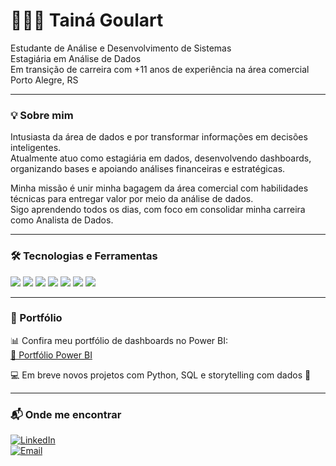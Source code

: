 # 👩🏾‍💻 Tainá Goulart

Estudante de Análise e Desenvolvimento de Sistemas  
Estagiária em Análise de Dados  
Em transição de carreira com +11 anos de experiência na área comercial  
Porto Alegre, RS  

---

### 💡 Sobre mim

Intusiasta da área de dados e por transformar informações em decisões inteligentes.  
Atualmente atuo como estagiária em dados, desenvolvendo dashboards, organizando bases e apoiando análises financeiras e estratégicas.

Minha missão é unir minha bagagem da área comercial com habilidades técnicas para entregar valor por meio da análise de dados.  
Sigo aprendendo todos os dias, com foco em consolidar minha carreira como Analista de Dados.

---

### 🛠️ Tecnologias e Ferramentas

<p align="left">
  <img src="https://img.shields.io/badge/Python-3776AB?style=for-the-badge&logo=python&logoColor=white" />
  <img src="https://img.shields.io/badge/SQL-025E8C?style=for-the-badge&logo=postgresql&logoColor=white" />
  <img src="https://img.shields.io/badge/SQL%20Server-CC2927?style=for-the-badge&logo=microsoftsqlserver&logoColor=white" />
  <img src="https://img.shields.io/badge/Power%20BI-F2C811?style=for-the-badge&logo=powerbi&logoColor=black" />
  <img src="https://img.shields.io/badge/Tableau-E97627?style=for-the-badge&logo=tableau&logoColor=white" />
  <img src="https://img.shields.io/badge/Excel-217346?style=for-the-badge&logo=microsoft-excel&logoColor=white" />
  <img src="https://img.shields.io/badge/AWS-FF9900?style=for-the-badge&logo=amazon-aws&logoColor=white" />
</p>

---

### 📁 Portfólio

📊 Confira meu portfólio de dashboards no Power BI:  
[🔗 Portfólio Power BI](https://sites.google.com/d/1bbsGtc6IerI5DBRj_o-vjJO41PAEewie/p/1bnK0E0L_xUOLD_RATbydcNeWFZE9gzoF/edit)

💻 Em breve novos projetos com Python, SQL e storytelling com dados 👀

---

### 📬 Onde me encontrar

[![LinkedIn](https://img.shields.io/badge/-LinkedIn-0e76a8?style=flat&logo=linkedin&logoColor=white)](https://www.linkedin.com/in/tainabgoulart)  
[![Email](https://img.shields.io/badge/-Email-D14836?style=flat&logo=gmail&logoColor=white)](mailto:tainabgoulart@gmail.com)


